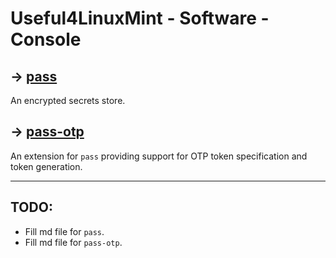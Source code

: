 # Useful4LinuxMint - Software - Console

## → [pass](software/pass.md)
An encrypted secrets store.

## → [pass-otp](software/pass-otp.md) 
An extension for `pass` providing support for OTP token specification and token generation. 

----

## TODO:
- Fill md file for `pass`.
- Fill md file for `pass-otp`.